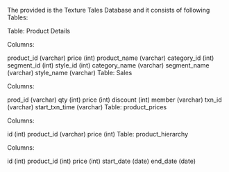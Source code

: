 The provided is the Texture Tales Database and it consists of following Tables:

Table: Product Details

Columns:

product_id (varchar)
price (int)
product_name (varchar)
category_id (int)
segment_id (int)
style_id (int)
category_name (varchar)
segment_name (varchar)
style_name (varchar)
Table: Sales

Columns:

prod_id (varchar)
qty (int)
price (int)
discount (int)
member (varchar)
txn_id (varchar)
start_txn_time (varchar)
Table: product_prices

Columns:

id (int)
product_id (varchar)
price (int)
Table: product_hierarchy

Columns:

id (int)
product_id (int)
price (int)
start_date (date)
end_date (date)
